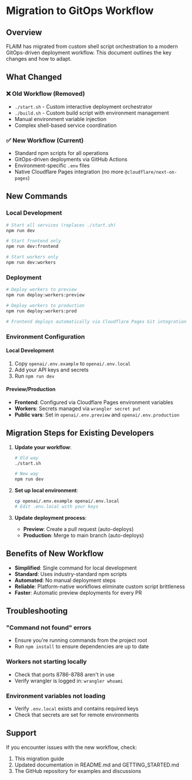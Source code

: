 # Migration to GitOps Workflow

## Overview

FLAIM has migrated from custom shell script orchestration to a modern GitOps-driven deployment workflow. This document outlines the key changes and how to adapt.

## What Changed

### ❌ Old Workflow (Removed)
- `./start.sh` - Custom interactive deployment orchestrator
- `./build.sh` - Custom build script with environment management
- Manual environment variable injection
- Complex shell-based service coordination

### ✅ New Workflow (Current)
- Standard npm scripts for all operations
- GitOps-driven deployments via GitHub Actions
- Environment-specific `.env` files
- Native Cloudflare Pages integration (no more `@cloudflare/next-on-pages`)

## New Commands

### Local Development
```bash
# Start all services (replaces ./start.sh)
npm run dev

# Start frontend only
npm run dev:frontend

# Start workers only
npm run dev:workers
```

### Deployment
```bash
# Deploy workers to preview
npm run deploy:workers:preview

# Deploy workers to production
npm run deploy:workers:prod

# Frontend deploys automatically via Cloudflare Pages Git integration
```

### Environment Configuration

#### Local Development
1. Copy `openai/.env.example` to `openai/.env.local`
2. Add your API keys and secrets
3. Run `npm run dev`

#### Preview/Production
- **Frontend**: Configured via Cloudflare Pages environment variables
- **Workers**: Secrets managed via `wrangler secret put`
- **Public vars**: Set in `openai/.env.preview` and `openai/.env.production`

## Migration Steps for Existing Developers

1. **Update your workflow**:
   ```bash
   # Old way
   ./start.sh

   # New way
   npm run dev
   ```

2. **Set up local environment**:
   ```bash
   cp openai/.env.example openai/.env.local
   # Edit .env.local with your keys
   ```

3. **Update deployment process**:
   - **Preview**: Create a pull request (auto-deploys)
   - **Production**: Merge to main branch (auto-deploys)

## Benefits of New Workflow

- **Simplified**: Single command for local development
- **Standard**: Uses industry-standard npm scripts
- **Automated**: No manual deployment steps
- **Reliable**: Platform-native workflows eliminate custom script brittleness
- **Faster**: Automatic preview deployments for every PR

## Troubleshooting

### "Command not found" errors
- Ensure you're running commands from the project root
- Run `npm install` to ensure dependencies are up to date

### Workers not starting locally
- Check that ports 8786-8788 aren't in use
- Verify wrangler is logged in: `wrangler whoami`

### Environment variables not loading
- Verify `.env.local` exists and contains required keys
- Check that secrets are set for remote environments

## Support

If you encounter issues with the new workflow, check:
1. This migration guide
2. Updated documentation in README.md and GETTING_STARTED.md
3. The GitHub repository for examples and discussions
